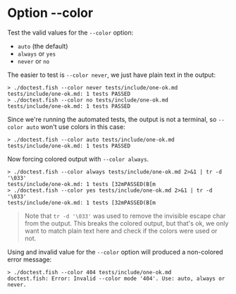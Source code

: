 # Option --color

Test the valid values for the `--color` option:

- `auto` (the default)
- `always` or `yes`
- `never` or `no`

The easier to test is `--color never`, we just have plain text in the output:

    > ./doctest.fish --color never tests/include/one-ok.md
    tests/include/one-ok.md: 1 tests PASSED
    > ./doctest.fish --color no tests/include/one-ok.md
    tests/include/one-ok.md: 1 tests PASSED

Since we're running the automated tests, the output is not a terminal, so `--color auto` won't use colors in this case:

    > ./doctest.fish --color auto tests/include/one-ok.md
    tests/include/one-ok.md: 1 tests PASSED

Now forcing colored output with `--color always`.

    > ./doctest.fish --color always tests/include/one-ok.md 2>&1 | tr -d '\033'
    tests/include/one-ok.md: 1 tests [32mPASSED(B[m
    > ./doctest.fish --color yes tests/include/one-ok.md 2>&1 | tr -d '\033'
    tests/include/one-ok.md: 1 tests [32mPASSED(B[m

> Note that `tr -d '\033'` was used to remove the invisible escape char from the output. This breaks the colored output, but that's ok, we only want to match plain text here and check if the colors were used or not.

Using and invalid value for the `--color` option will produced a non-colored error message:

    > ./doctest.fish --color 404 tests/include/one-ok.md
    doctest.fish: Error: Invalid --color mode '404'. Use: auto, always or never.
